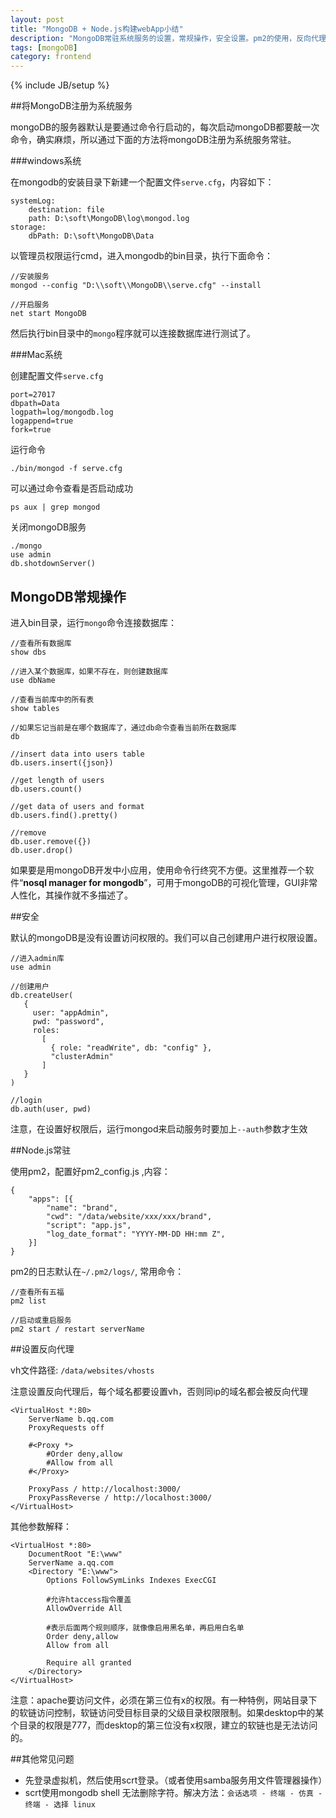 ```yaml
---
layout: post
title: "MongoDB + Node.js构建webApp小结"
description: "MongoDB常驻系统服务的设置，常规操作，安全设置。pm2的使用，反向代理设置等"
tags: [mongoDB]
category: frontend
---
```

{% include JB/setup %}



##将MongoDB注册为系统服务

mongoDB的服务器默认是要通过命令行启动的，每次启动mongoDB都要敲一次命令，确实麻烦，所以通过下面的方法将mongoDB注册为系统服务常驻。

###windows系统

在mongodb的安装目录下新建一个配置文件`serve.cfg`，内容如下：

    systemLog:
        destination: file
        path: D:\soft\MongoDB\log\mongod.log
    storage:
        dbPath: D:\soft\MongoDB\Data

以管理员权限运行cmd，进入mongodb的bin目录，执行下面命令：

    //安装服务
    mongod --config "D:\\soft\\MongoDB\\serve.cfg" --install
    
    //开启服务
    net start MongoDB

然后执行bin目录中的`mongo`程序就可以连接数据库进行测试了。
    

###Mac系统

创建配置文件`serve.cfg`

    port=27017
    dbpath=Data
    logpath=log/mongodb.log
    logappend=true  
    fork=true

运行命令

    ./bin/mongod -f serve.cfg
    
可以通过命令查看是否启动成功

    ps aux | grep mongod
    
关闭mongoDB服务

    ./mongo
    use admin
    db.shotdownServer()

## MongoDB常规操作

进入bin目录，运行`mongo`命令连接数据库：

    //查看所有数据库
    show dbs
    
    //进入某个数据库，如果不存在，则创建数据库
    use dbName
    
    //查看当前库中的所有表
    show tables
    
    //如果忘记当前是在哪个数据库了，通过db命令查看当前所在数据库
    db
    
    //insert data into users table
    db.users.insert({json})
    
    //get length of users
    db.users.count()
    
    //get data of users and format
    db.users.find().pretty()
    
    //remove
    db.user.remove({})  
    db.user.drop()

如果要是用mongoDB开发中小应用，使用命令行终究不方便。这里推荐一个软件“**nosql manager for mongodb**”，可用于mongoDB的可视化管理，GUI非常人性化，其操作就不多描述了。


##安全

默认的mongoDB是没有设置访问权限的。我们可以自己创建用户进行权限设置。
    
    //进入admin库
    use admin
    
    //创建用户
    db.createUser(
       {
         user: "appAdmin",
         pwd: "password",
         roles:
           [
             { role: "readWrite", db: "config" },
             "clusterAdmin"
           ]
       }
    )
    
    //login
    db.auth(user, pwd)

注意，在设置好权限后，运行mongod来启动服务时要加上`--auth`参数才生效




##Node.js常驻

使用pm2，配置好pm2_config.js ,内容：

    {
        "apps": [{
            "name": "brand",
            "cwd": "/data/website/xxx/xxx/brand",
            "script": "app.js",
            "log_date_format": "YYYY-MM-DD HH:mm Z",
        }]
    }

pm2的日志默认在`~/.pm2/logs/`, 常用命令：

    //查看所有五福
    pm2 list

    //启动或重启服务
    pm2 start / restart serverName

##设置反向代理

vh文件路径: `/data/websites/vhosts`

注意设置反向代理后，每个域名都要设置vh，否则同ip的域名都会被反向代理

    <VirtualHost *:80>
    	ServerName b.qq.com
        ProxyRequests off 

        #<Proxy *> 
            #Order deny,allow 
            #Allow from all 
        #</Proxy> 

        ProxyPass / http://localhost:3000/ 
        ProxyPassReverse / http://localhost:3000/ 
    </VirtualHost>

其他参数解释：

    <VirtualHost *:80>
    	DocumentRoot "E:\www"
    	ServerName a.qq.com
    	<Directory "E:\www">
    		Options FollowSymLinks Indexes ExecCGI

            #允许htaccess指令覆盖
    		AllowOverride All

            #表示后面两个规则顺序，就像像启用黑名单，再启用白名单
    		Order deny,allow
    		Allow from all

    		Require all granted
    	</Directory>
    </VirtualHost>
    
注意：apache要访问文件，必须在第三位有x的权限。有一种特例，网站目录下的软链访问控制，软链访问受目标目录的父级目录权限限制。如果desktop中的某个目录的权限是777，而desktop的第三位没有x权限，建立的软链也是无法访问的。
    
    

##其他常见问题

- 先登录虚拟机，然后使用scrt登录。（或者使用samba服务用文件管理器操作）
- scrt使用mongodb shell 无法删除字符。解决方法：`会话选项 - 终端 - 仿真 - 终端 - 选择 linux`

